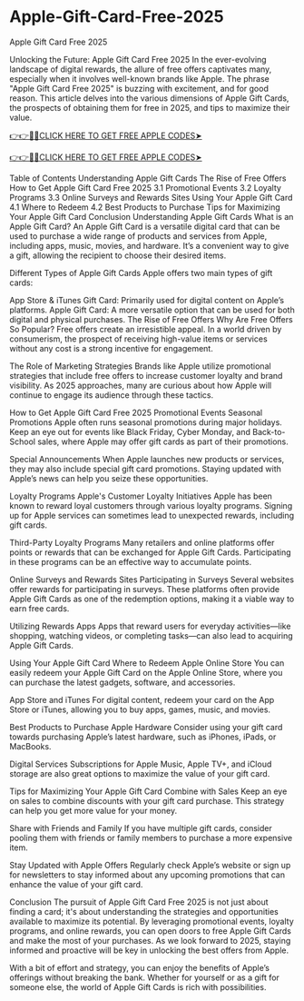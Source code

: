 # Apple-Gift-Card-Free-2025
Apple Gift Card Free 2025

Unlocking the Future: Apple Gift Card Free 2025
In the ever-evolving landscape of digital rewards, the allure of free offers captivates many, especially when it involves well-known brands like Apple. The phrase "Apple Gift Card Free 2025" is buzzing with excitement, and for good reason. This article delves into the various dimensions of Apple Gift Cards, the prospects of obtaining them for free in 2025, and tips to maximize their value.


[👉👉📲🌐CLICK HERE TO GET FREE APPLE CODES➤](https://cutt.ly/7e9S6Ct9)

[👉👉📲🌐CLICK HERE TO GET FREE APPLE CODES➤](https://cutt.ly/7e9S6Ct9)


Table of Contents
Understanding Apple Gift Cards
The Rise of Free Offers
How to Get Apple Gift Card Free 2025
3.1 Promotional Events
3.2 Loyalty Programs
3.3 Online Surveys and Rewards Sites
Using Your Apple Gift Card
4.1 Where to Redeem
4.2 Best Products to Purchase
Tips for Maximizing Your Apple Gift Card
Conclusion
Understanding Apple Gift Cards
What is an Apple Gift Card?
An Apple Gift Card is a versatile digital card that can be used to purchase a wide range of products and services from Apple, including apps, music, movies, and hardware. It’s a convenient way to give a gift, allowing the recipient to choose their desired items.

Different Types of Apple Gift Cards
Apple offers two main types of gift cards:

App Store & iTunes Gift Card: Primarily used for digital content on Apple’s platforms.
Apple Gift Card: A more versatile option that can be used for both digital and physical purchases.
The Rise of Free Offers
Why Are Free Offers So Popular?
Free offers create an irresistible appeal. In a world driven by consumerism, the prospect of receiving high-value items or services without any cost is a strong incentive for engagement.

The Role of Marketing Strategies
Brands like Apple utilize promotional strategies that include free offers to increase customer loyalty and brand visibility. As 2025 approaches, many are curious about how Apple will continue to engage its audience through these tactics.

How to Get Apple Gift Card Free 2025
Promotional Events
Seasonal Promotions
Apple often runs seasonal promotions during major holidays. Keep an eye out for events like Black Friday, Cyber Monday, and Back-to-School sales, where Apple may offer gift cards as part of their promotions.

Special Announcements
When Apple launches new products or services, they may also include special gift card promotions. Staying updated with Apple’s news can help you seize these opportunities.

Loyalty Programs
Apple's Customer Loyalty Initiatives
Apple has been known to reward loyal customers through various loyalty programs. Signing up for Apple services can sometimes lead to unexpected rewards, including gift cards.

Third-Party Loyalty Programs
Many retailers and online platforms offer points or rewards that can be exchanged for Apple Gift Cards. Participating in these programs can be an effective way to accumulate points.

Online Surveys and Rewards Sites
Participating in Surveys
Several websites offer rewards for participating in surveys. These platforms often provide Apple Gift Cards as one of the redemption options, making it a viable way to earn free cards.

Utilizing Rewards Apps
Apps that reward users for everyday activities—like shopping, watching videos, or completing tasks—can also lead to acquiring Apple Gift Cards.

Using Your Apple Gift Card
Where to Redeem
Apple Online Store
You can easily redeem your Apple Gift Card on the Apple Online Store, where you can purchase the latest gadgets, software, and accessories.

App Store and iTunes
For digital content, redeem your card on the App Store or iTunes, allowing you to buy apps, games, music, and movies.

Best Products to Purchase
Apple Hardware
Consider using your gift card towards purchasing Apple’s latest hardware, such as iPhones, iPads, or MacBooks.

Digital Services
Subscriptions for Apple Music, Apple TV+, and iCloud storage are also great options to maximize the value of your gift card.

Tips for Maximizing Your Apple Gift Card
Combine with Sales
Keep an eye on sales to combine discounts with your gift card purchase. This strategy can help you get more value for your money.

Share with Friends and Family
If you have multiple gift cards, consider pooling them with friends or family members to purchase a more expensive item.

Stay Updated with Apple Offers
Regularly check Apple’s website or sign up for newsletters to stay informed about any upcoming promotions that can enhance the value of your gift card.

Conclusion
The pursuit of Apple Gift Card Free 2025 is not just about finding a card; it's about understanding the strategies and opportunities available to maximize its potential. By leveraging promotional events, loyalty programs, and online rewards, you can open doors to free Apple Gift Cards and make the most of your purchases. As we look forward to 2025, staying informed and proactive will be key in unlocking the best offers from Apple.

With a bit of effort and strategy, you can enjoy the benefits of Apple’s offerings without breaking the bank. Whether for yourself or as a gift for someone else, the world of Apple Gift Cards is rich with possibilities.
